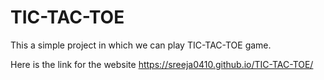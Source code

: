 # TIC-TAC-TOE
This a simple project in which we can play TIC-TAC-TOE game.

Here is the link for the website https://sreeja0410.github.io/TIC-TAC-TOE/
